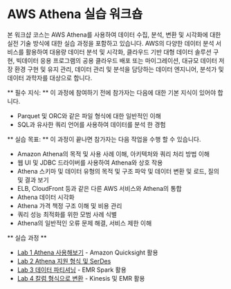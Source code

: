 # AWS Athena 실습 워크숍
본 워크샵 코스는 AWS Athena를 사용하여 데이터 수집, 분석, 변환 및 시각화에 대한 실전 기술 방식에 대한 실습 과정을 포함하고 있습니다. AWS의 다양한 데이터 분석 서비스를 활용하여 대용량 데이터 분석 및 시각화, 클라우드 기반 대형 데이터 솔루션 구현, 빅데이터 응용 프로그램의 공용 클라우드 배포 또는 마이그레이션, 대규모 데이터 저장 환경 구현 및 유지 관리, 데이터 관리 및 분석을 담당하는 데이터 엔지니어, 분석가 및 데이터 과학자를 대상으로 합니다.

** 필수 지식: **
이 과정에 참여하기 전에 참가자는 다음에 대한 기본 지식이 있어야 합니다.
- Parquet 및 ORC와 같은 파일 형식에 대한 일반적인 이해
- SQL과 유사한 쿼리 언어를 사용하여 데이터를 분석 한 경험

** 실습 목표: **
이 과정이 끝나면 참가자는 다음 작업을 수행 할 수 있습니다.
- Amazon Athena의 목적 및 사용 사례 이해, 아키텍처와 쿼리 처리 방법 이해
- 웹 UI 및 JDBC 드라이버를 사용하여 Athena와 상호 작용
- Athena 스키마 및 데이터 유형의 목적 및 구조 파악 및 데이터 변환 및 로드, 질의 및 결과 보기
- ELB, CloudFront 등과 같은 다른 AWS 서비스와 Athena의 통합
- Athena 데이터 시각화
- Athena 가격 책정 구조 이해 및 비용 관리
- 쿼리 성능 최적화를 위한 모범 사례 식별
- Athena의 일반적인 오류 문제 해결, 서비스 제한 이해 
 

** 실습 과정 **

- [Lab 1 Athena 사용해보기](labs/lab2.md) - Amazon Quicksight 활용
- [Lab 2 Athena 지원 형식 및 SerDes](labs/lab3.md)
- [Lab 3 데이터 파티셔닝](labs/lab4.md) - EMR Spark 활용 
- [Lab 4 칼럼 형식으로 변환](labs/lab5.md) - Kinesis 및 EMR 활용
